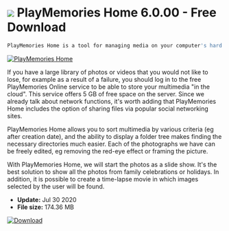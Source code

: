 # ![](https://cdn.softexe.net/static/icon/5/playmemories-home-10243.png) PlayMemories Home 6.0.00 - Free Download

```sh
PlayMemories Home is a tool for managing media on your computer's hard drive and other media. The program also allows you to edit movies and photos in many different ways.
```
[![PlayMemories Home](https://gallery.dpcdn.pl/imgc/Tools/82590/g_-_420x350_1.5_-_xd4b5f515-6fc8-43de-b36a-08b963ee66d8.jpg)](https://softexe.net/win/multimedia/audio-utilities/playmemories-home:pRbdc.html)

If you have a large library of photos or videos that you would not like to lose, for example as a result of a failure, you should log in to the free PlayMemories Online service to be able to store your multimedia "in the cloud". This service offers 5 GB of free space on the server. Since we already talk about network functions, it's worth adding that PlayMemories Home includes the option of sharing files via popular social networking sites.
 
 PlayMemories Home allows you to sort multimedia by various criteria (eg after creation date), and the ability to display a folder tree makes finding the necessary directories much easier. Each of the photographs we have can be freely edited, eg removing the red-eye effect or framing the picture.
 
 With PlayMemories Home, we will start the photos as a slide show. It's the best solution to show all the photos from family celebrations or holidays. In addition, it is possible to create a time-lapse movie in which images selected by the user will be found.


- **Update:** Jul 30 2020
- **File size:** 174.36 MB

[![Download](https://cdn.softexe.net/static/img/download.png)](https://softexe.net/win/multimedia/audio-utilities/playmemories-home:pRbdc.html)

